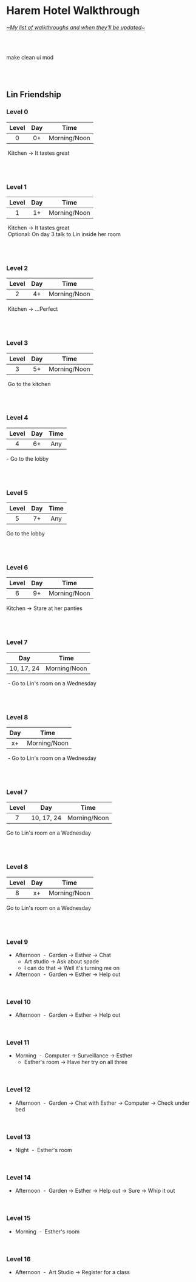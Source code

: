 # Harem Hotel Walkthrough
[*\~My list of walkthroughs and when they'll be updated\~*](https://www.patreon.com/maimlain)

<br>
<br>

make clean ui mod

<br>
<br>

## Lin Friendship
### Level 0
Level | Day | Time
:---: | :---: | :---:
0 | 0+ | Morning/Noon

&nbsp;Kitchen -> It tastes great

<br>
<br>

### Level 1
Level | Day | Time
:---: | :---: | :---:
1 | 1+ | Morning/Noon

&nbsp;Kitchen -> It tastes great  
&nbsp;Optional: On day 3 talk to Lin inside her room

<br>
<br>

### Level 2
Level | Day | Time
:---: | :---: | :---:
2 | 4+ | Morning/Noon

&nbsp;Kitchen -> ...Perfect

<br>
<br>

### Level 3
Level | Day | Time
:---: | :---: | :---:
3 | 5+ | Morning/Noon

&nbsp;Go to the kitchen

<br>
<br>

### Level 4
Level | Day | Time
:---: | :---: | :---:
4 | 6+ | Any

\- Go to the lobby

<br>
<br>

### Level 5
Level | Day | Time
:---: | :---: | :---:
5 | 7+ | Any

Go to the lobby

<br>
<br>

### Level 6
Level | Day | Time
:---: | :---: | :---:
6 | 9+ | Morning/Noon

Kitchen -> Stare at her panties

<br>
<br>

### Level 7
Day | Time
:---: | :---:
10, 17, 24 | Morning/Noon

&nbsp;- Go to Lin's room on a Wednesday

<br>
<br>

### Level 8
Day | Time
:---: | :---:
x+ | Morning/Noon

&nbsp;- Go to Lin's room on a Wednesday

<br>
<br>



### Level 7
Level | Day | Time
:---: | :---: | :---:
7 | 10, 17, 24 | Morning/Noon
Go to Lin's room on a Wednesday

<br>
<br>

### Level 8
Level | Day | Time
:---: | :---: | :---:
8 | x+ | Morning/Noon
Go to Lin's room on a Wednesday

<br>
<br>




### Level 9
- Afternoon &nbsp;-&nbsp; Garden -> Esther -> Chat
  - Art studio -> Ask about spade
  - I can do that -> Well it's turning me on
- Afternoon &nbsp;-&nbsp; Garden -> Esther -> Help out

<br>

### Level 10
- Afternoon &nbsp;-&nbsp; Garden -> Esther -> Help out

<br>

### Level 11
- Morning &nbsp;-&nbsp; Computer -> Surveillance -> Esther
  - Esther's room -> Have her try on all three

<br>

### Level 12
- Afternoon &nbsp;-&nbsp; Garden -> Chat with Esther -> Computer -> Check under bed

<br>

### Level 13
- Night &nbsp;-&nbsp; Esther's room

<br>

### Level 14
- Afternoon &nbsp;-&nbsp; Garden -> Esther -> Help out -> Sure -> Whip it out

<br>

### Level 15
- Morning &nbsp;-&nbsp; Esther's room

<br>

### Level 16
- Afternoon &nbsp;-&nbsp; Art Studio -> Register for a class
